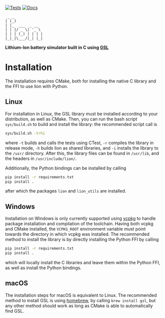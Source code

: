 [![Tests](https://github.com/case-ev/lion/actions/workflows/testing.yml/badge.svg)](https://github.com/case-ev/lion/actions/workflows/testing.yml)
[![Docs](https://github.com/case-ev/lion/actions/workflows/mdbook-pages.yml/badge.svg)](https://github.com/case-ev/lion/actions/workflows/mdbook-pages.yml)

<p align="center">

```
 _ _
| (_)
| |_  ___  _ __
| | |/ _ \| '_ \
| | | (_) | | | |
|_|_|\___/|_| |_|

```


**Lithium-Ion battery simulator built in C using [GSL](https://www.gnu.org/software/gsl)**
</p>


# Installation
The installation requires CMake, both for installing the native C library and the FFI to use lion with Python.
## Linux
For installation in Linux, the GSL library must be installed according to your distribution, as well as CMake. Then, you can run the bash script `sys/build.sh` to build and install the library: the recommended script call is
```bash
sys/build.sh -trhi
```
where `-t` builds and calls the tests using CTest, `-r` compiles the library in release mode, `-h` builds lion as shared libraries, and `-i` installs the library to the `/usr/` directory. After this, the library files can be found in `/usr/lib`, and the headers in `/usr/include/lion/`.

Additionally, the Python bindings can be installed by calling
```bash
pip install -r requirements.txt
pip install .
```
after which the packages `lion` and `lion_utils` are installed.

## Windows
Installation on Windows is only currently supported using [vcpkg](https://learn.microsoft.com/en-us/vcpkg/) to handle package installation and compilation of the toolchain. Having both vcpkg and CMake installed, the `VCPKG_ROOT` environment variable must point towards the directory in which vcpkg was installed. The recommended method to install the library is by directly installing the Python FFI by calling
```bat
pip install -r requirements.txt
pip install .
```
which will locally install the C libraries and leave them within the Python FFI, as well as install the Python bindings.

## macOS
The installation steps for macOS is equivalent to Linux. The recommended method to install GSL is using [homebrew](https://brew.sh/), by calling `brew install gsl`, but any other method should work as long as CMake is able to automatically find GSL.
